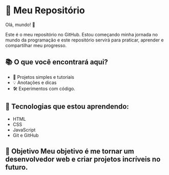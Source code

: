  # 🚀 Meu Repositório 
 
 Olá, mundo! 👋 
 
Este é o meu repositório no GitHub. Estou começando minha jornada no mundo da programação e este repositório servirá para praticar, aprender e compartilhar meu progresso.

## 📚 O que você encontrará aqui? 

- 📝 Projetos simples e tutoriais 
- 💡 Anotações e dicas 
- 🛠️ Experimentos com código.

## 🌱 Tecnologias que estou aprendendo: 
- HTML 
- CSS 
- JavaScript 
- Git e GitHub

 ## 🎯 Objetivo Meu objetivo é me tornar um desenvolvedor web e criar projetos incríveis no futuro.

 